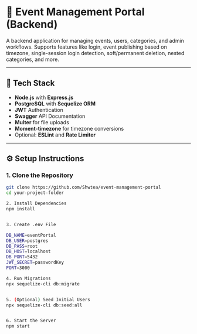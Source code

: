 # 📅 Event Management Portal (Backend)

A backend application for managing events, users, categories, and admin workflows. Supports features like login, event publishing based on timezone, single-session login detection, soft/permanent deletion, nested categories, and more.

---

## 🚀 Tech Stack

- **Node.js** with **Express.js**
- **PostgreSQL** with **Sequelize ORM**
- **JWT** Authentication
- **Swagger** API Documentation
- **Multer** for file uploads
- **Moment-timezone** for timezone conversions
- Optional: **ESLint** and **Rate Limiter**

---

## ⚙️ Setup Instructions

### 1. Clone the Repository
```bash
git clone https://github.com/Shwtea/event-management-portal
cd your-project-folder

2. Install Dependencies
npm install


3. Create .env File

DB_NAME=eventPortal
DB_USER=postgres
DB_PASS=root
DB_HOST=localhost
DB_PORT=5432
JWT_SECRET=passwordKey
PORT=3000

4. Run Migrations
npx sequelize-cli db:migrate


5. (Optional) Seed Initial Users
npx sequelize-cli db:seed:all


6. Start the Server
npm start